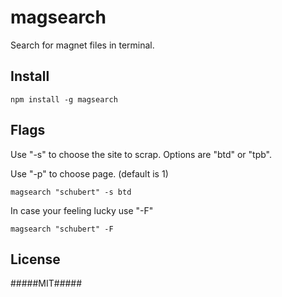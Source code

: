 # magsearch #

Search for magnet files in terminal.


## Install ##
```
npm install -g magsearch
```

## Flags ##

Use "-s" to choose the site to scrap.
Options are "btd" or "tpb".
  
Use "-p" to choose page. (default is 1)
  ```
magsearch "schubert" -s btd
  ```
  
  In case your feeling lucky use "-F"
  ```
magsearch "schubert" -F
  ```

## License ##
#####MIT#####
